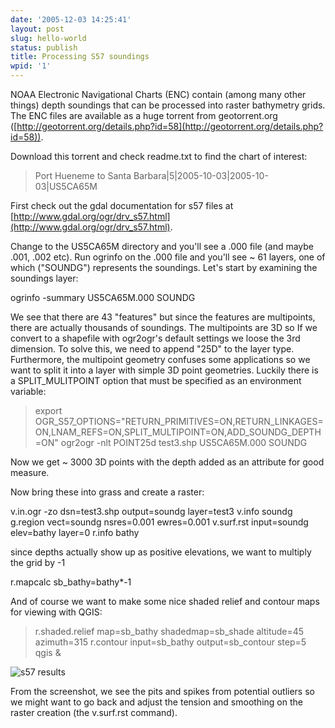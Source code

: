```yaml
---
date: '2005-12-03 14:25:41'
layout: post
slug: hello-world
status: publish
title: Processing S57 soundings
wpid: '1'
---
```


NOAA Electronic Navigational Charts (ENC) contain (among many other things) depth soundings that can be processed into raster bathymetry grids. The ENC files are available as a huge torrent from geotorrent.org ([http://geotorrent.org/details.php?id=58](http://geotorrent.org/details.php?id=58)). 

Download this torrent and check readme.txt to find the chart of interest:



> Port Hueneme to Santa Barbara|5|2005-10-03|2005-10-03|US5CA65M



First check out the gdal documentation for s57 files at [http://www.gdal.org/ogr/drv_s57.html](http://www.gdal.org/ogr/drv_s57.html). 

Change to the US5CA65M directory and you'll see a .000 file (and maybe .001, .002 etc). Run ogrinfo on the .000 file and you'll see ~ 61 layers, one of which ("SOUNDG") represents the soundings.  Let's start by examining the soundings layer:




> 
ogrinfo -summary US5CA65M.000 SOUNDG






We see that there are 43 "features" but since the features are multipoints, there are actually thousands of soundings. The multipoints are 3D so If we convert to a shapefile with ogr2ogr's default settings we loose the 3rd dimension. To solve this, we need to append "25D" to the layer type. Furthermore, the multipoint geometry confuses some applications so we want to split it into a layer with simple 3D point geometries. Luckily there is a SPLIT_MULITPOINT option that must be specified as an environment variable:




> export OGR_S57_OPTIONS="RETURN_PRIMITIVES=ON,RETURN_LINKAGES=ON,LNAM_REFS=ON,SPLIT_MULTIPOINT=ON,ADD_SOUNDG_DEPTH=ON" 
ogr2ogr -nlt POINT25d test3.shp US5CA65M.000 SOUNDG






Now we get ~ 3000 3D points with the depth added as an attribute for good measure.

Now bring these into grass and create a raster:




> 
v.in.ogr -zo dsn=test3.shp output=soundg layer=test3
v.info soundg
g.region vect=soundg nsres=0.001 ewres=0.001
v.surf.rst input=soundg elev=bathy layer=0
r.info bathy






since depths actually show up as positive elevations, we want to multiply the grid by -1




> 
r.mapcalc sb_bathy=bathy*-1






And of course we want to make some nice shaded relief and contour maps for viewing with QGIS:





> r.shaded.relief map=sb_bathy shadedmap=sb_shade altitude=45 azimuth=315
r.contour input=sb_bathy output=sb_contour step=5
qgis &



![s57 results](http://perrygeo.net/img/s57.png)


From the screenshot, we see the pits and spikes from potential outliers so we might want to go back and adjust the tension and smoothing on the raster creation (the v.surf.rst command).
